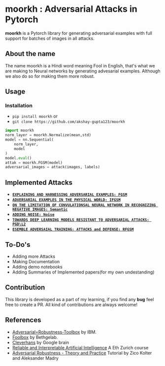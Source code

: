 # moorkh : Adversarial Attacks in Pytorch

**moorkh** is a Pytorch library for generating adversarial examples with full support for batches of images in all attacks.

## About the name

The name moorkh is a Hindi word meaning Fool in English, that's what we are making to Neural networks by generating advesarial examples. Although we also do so for making them more robust.

## Usage

### Installation

- `pip install moorkh` or
- `git clone https://github.com/akshay-gupta123/moorkh`

```python
import moorkh
norm_layer = moorkh.Normalize(mean,std)
model = nn.Sequential(
    norm_layer,
    model
)
model.eval()
attak = moorkh.FGSM(model)
adversarial_images = attack(images, labels)
```
## Implemented Attacks

* **[`EXPLAINING AND HARNESSING ADVERSARIAL EXAMPLES: FGSM`](https://arxiv.org/abs/1412.6572)**
* **[`ADVERSARIAL EXAMPLES IN THE PHYSICAL WORLD: IFGSM`](https://arxiv.org/abs/1607.02533)**
* **[`ON THE LIMITATION OF CONVULATIONSAL NEURAL NETWORK IN RECOGNIZING NEGATIVE IMAGES: Semantic`](https://arxiv.org/abs/1703.06857)**
* **[`ADDING NOISE: Noise`](https://arxiv.org/abs/1802.00420)**
* **[`TOWARDS DEEP LEARNING MODELS RESISTANT TO ADVERSARIAL ATTACKS: PGD\L2`](https://arxiv.org/abs/1706.06083)**
* **[`ESEMBLE ADVERSAIAL TRAINING: ATTACKS and DEFENSE: RFGSM`](https://arxiv.org/abs/1705.07204)**

## To-Do's
  * Adding more Attacks
  * Making Documentation
  * Adding demo notebooks
  * Adding Summaries of Implemented papers(for my own undestanding)

## Contribution

This library is developed as a part of my learning, if you find any **bug** feel free to create a PR. All kind of contributions are always welcome! 

##  References

* [Adversarial=Robustness-Toolbox](https://github.com/IBM/adversarial-robustness-toolbox) by IBM.
* [Foolbox](https://github.com/bethgelab/foolbox) by Bethgelab.
* [Cleverhans](https://github.com/tensorflow/cleverhans) by Google brain
* [Reliable and Interpretable Artificial Intelligence](https://www.sri.inf.ethz.ch/teaching/riai2020) A Eth Zurich course
* [Adversarial Robustness - Theory and Practice](https://adversarial-ml-tutorial.org/) Tutorial by Zico Kolter and Aleksander Madry